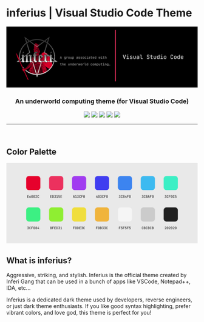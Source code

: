 # inferius | Visual Studio Code Theme

<img src="https://raw.githubusercontent.com/inferigang/.github/main/inferi_vscode_banner.jpg">
<h3 align="center"> An underworld computing theme (for Visual Studio Code) </h3>

<p align="center">
    <img src="https://img.shields.io/github/license/inferigang/inferius?color=coral&logo=github&logoColor=coral&style=for-the-badge">
    <img src="https://img.shields.io/github/commit-activity/w/inferigang/inferius?color=coral&logo=github&logoColor=coral&style=for-the-badge">
    <img src="https://img.shields.io/github/issues/inferigang/inferius?color=coral&logo=github&logoColor=coral&style=for-the-badge">
    <img src="https://img.shields.io/github/stars/inferigang/inferius?color=coral&label=STARS&logo=github&logoColor=coral&style=for-the-badge">
    <img src="https://img.shields.io/github/languages/code-size/inferigang/inferius?color=coral&logo=github&logoColor=coral&style=for-the-badge">
</p>

___

<br>

## Color Palette
<img src="https://raw.githubusercontent.com/inferigang/.github/main/inferi_color_palette.jpg">

<br>

## What is **inferius**?
Aggressive, striking, and stylish. Inferius is the official theme created by Inferi Gang that can be used in a bunch of apps like VSCode, Notepad++, IDA, etc...

Inferius is a dedicated dark theme used by developers, reverse engineers, or just dark theme enthusiasts. If you like good syntax highlighting, prefer vibrant colors, and love god, this theme is perfect for you!
